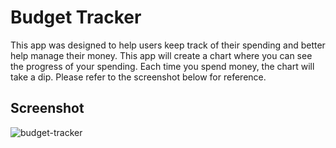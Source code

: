 # Budget Tracker

This app was designed to help users keep track of their spending and better help manage their money. This app will create a chart where you can see the progress of your spending. Each time you spend money, the chart will take a dip. Please refer to the screenshot below for reference. 

## Screenshot 
![budget-tracker](https://user-images.githubusercontent.com/91381863/187099437-9bffa0a6-0bb2-47a4-97f8-429dbf5b60b3.jpg)
